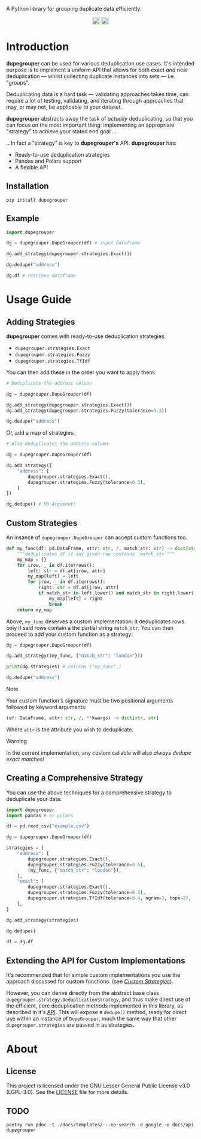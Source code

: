 A Python library for grouping duplicate data efficiently.

<p align="center">
<a href="https://pypi.python.org/pypi/dupegrouper"><img height="20" alt="PyPI Version" src="https://shields.mitmproxy.org/pypi/v/pdoc.svg"></a>
<img height="20" alt="Supported Python Versions" src="https://shields.mitmproxy.org/pypi/pyversions/pdoc.svg">
</p>


# Introduction

**dupegrouper** can be used for various deduplication use cases. It's intended purpose is to implement a uniform API that allows for both exact *and* near deduplication — whilst collecting duplicate instances into sets — i.e. "groups".

Deduplicating data is a hard task — validating approaches takes time, can require a lot of testing, validating, and iterating through approaches that may, or may not, be applicable to your dataset.

**dupegrouper** abstracts away the task of *actually* deduplicating, so that you can focus on the most important thing: implementing an appropriate "strategy" to achieve your stated end goal ...

...In fact a "strategy" is key to **dupegrouper's** API. **dupegrouper** has:

- Ready-to-use deduplication strategies
- Pandas and Polars support
- A flexible API


## Installation


```shell
pip install dupegrouper
```

## Example

```python
import dupegrouper

dg = dupegrouper.DupeGrouper(df) # input dataframe

dg.add_strategy(dupegrouper.strategies.Exact())

dg.dedupe("address")

dg.df # retrieve dataframe
```

# Usage Guide

## Adding Strategies

**dupegrouper** comes with ready-to-use deduplication strategies:
- `dupegrouper.strategies.Exact`
- `dupegrouper.strategies.Fuzzy`
- `dupegrouper.strategies.TfIdf`

You can then add these in the order you want to apply them:

```python
# Deduplicate the address column

dg = dupegrouper.DupeGrouper(df)

dg.add_strategy(dupegrouper.strategies.Exact())
dg.add_strategy(dupegrouper.strategies.Fuzzy(tolerance=0.3))

dg.dedupe("address")
```

Or, add a map of strategies:

```python
# Also deduplicates the address column

dg = dupegrouper.DupeGrouper(df)

dg.add_strategy({
    "address": [
        dupegrouper.strategies.Exact(),
        dupegrouper.strategies.Fuzzy(tolerance=0.3),
    ]
})

dg.dedupe() # No Argument!
```

## Custom Strategies

An insance of `dupegrouper.DupeGrouper` can accept custom functions too.

```python
def my_func(df: pd.DataFrame, attr: str, /, match_str: str) -> dict[str, str]:
    """deduplicates df if any given row contains `match_str`"""
    my_map = {}
    for irow, _ in df.iterrows():
        left: str = df.at[irow, attr]
        my_map[left] = left
        for jrow, _ in df.iterrows():
            right: str = df.at[jrow, attr]
            if match_str in left.lower() and match_str in right.lower():
                my_map[left] = right
                break
    return my_map
```

Above, `my_func` deserves a custom implementation: it deduplicates rows only if said rows contain a the partial string `match_str`. You can then proceed to add your custom function as a strategy:

```python
dg = dupegrouper.DupeGrouper(df)

dg.add_strategy((my_func, {"match_str": "london"}))

print(dg.strategies) # returns ("my_func",)

dg.dedupe("address")
```

> [!NOTE]
> Your custom function's signature must be two positional arguments followed by keyword arguments:
> 
> ```python
> (df: DataFrame, attr: str, /, **kwargs) -> dict[str, str]
> ```
>
> Where `attr` is the attribute you wish to deduplicate.

> [!WARNING]
> In the current implementation, any custom callable will also *always dedupe exact matches!*

## Creating a Comprehensive Strategy

You can use the above techniques for a comprehensive strategy to deduplicate your data:

```python
import dupegrouper
import pandas # or polars

df = pd.read_csv("example.csv")

dg = dupegrouper.DupeGrouper(df)

strategies = {
    "address": [
        dupegrouper.strategies.Exact(),
        dupegrouper.strategies.Fuzzy(tolerance=0.5),
        (my_func, {"match_str": "london"}),
    ],
    "email": [
        dupegrouper.strategies.Exact(),
        dupegrouper.strategies.Fuzzy(tolerance=0.3),
        dupegrouper.strategies.TfIdf(tolerance=0.4, ngram=3, topn=2),
    ],
}

dg.add_strategy(strategies)

dg.dedupe()

df = dg.df
```

## Extending the API for Custom Implementations
It's recommended that for simple custom implementations you use the approach discussed for custom functions. (see [*Custom Strategies*](#custom-strategies)).

However, you can derive directly from the abstract base class `dupegrouper.strategy.DeduplicationStrategy`, and thus make direct use of the efficient, core deduplication methods implemented in this library, as described in it's [API](./dupegrouper/strategy.html#DeduplicationStrategy). This will expose a `dedupe()` method, ready for direct use within an instance of `DupeGrouper`, much the same way that other `dupegrouper.strategies` are passed in as strategies.

# About

## License
This project is licensed under the GNU Lesser General Public License v3.0 (LGPL-3.0). See the [LICENSE](LICENSE) file for more details.

## TODO

```shell
poetry run pdoc -t ./docs/templates/ --no-search -d google -o docs/api dupegrouper
```